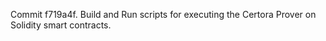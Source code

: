 Commit f719a4f.                    Build and Run scripts for executing the Certora Prover on Solidity smart contracts.